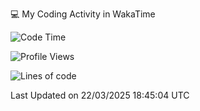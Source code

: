 💻 My Coding Activity in WakaTime
<!--START_SECTION:waka-->
![Code Time](http://img.shields.io/badge/Code%20Time-304%20hrs%2053%20mins-blue)

![Profile Views](http://img.shields.io/badge/Profile%20Views-0-blue)

![Lines of code](https://img.shields.io/badge/From%20Hello%20World%20I%27ve%20Written-1.9%20million%20lines%20of%20code-blue)


 Last Updated on 22/03/2025 18:45:04 UTC
<!--END_SECTION:waka-->
